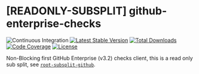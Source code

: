 # [READONLY-SUBSPLIT] github-enterprise-checks


![Continuous Integration](https://github.com/php-api-clients/github-enterprise-checks/workflows/Continuous%20Integration/badge.svg)
[![Latest Stable Version](https://poser.pugx.org/api-clients/github-enterprise-checks/v/stable.png)](https://packagist.org/packages/api-clients/github-enterprise-checks)
[![Total Downloads](https://poser.pugx.org/api-clients/github-enterprise-checks/downloads.png)](https://packagist.org/packages/api-clients/github-enterprise-checks)
[![Code Coverage](https://scrutinizer-ci.com/g/php-api-clients/github-enterprise-checks/badges/coverage.png?b==)](https://scrutinizer-ci.com/g/php-api-clients/github-enterprise-checks/?branch=)
[![License](https://poser.pugx.org/api-clients/github-enterprise-checks/license.png)](https://packagist.org/packages/api-clients/github-enterprise-checks)

Non-Blocking first GitHub Enterprise (v3.2) checks client, this is a read only sub split, see [`root-subsplit-github`](https://github.com/php-api-clients/root-subsplit-github).
